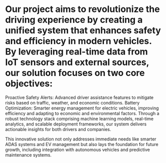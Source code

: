 # Our project aims to revolutionize the driving experience by creating a unified system that enhances safety and efficiency in modern vehicles. By leveraging real-time data from IoT sensors and external sources, our solution focuses on two core objectives:

Proactive Safety Alerts: Advanced driver assistance features to mitigate risks based on traffic, weather, and economic conditions.
Battery Optimization: Smarter energy management for electric vehicles, improving efficiency and adapting to economic and environmental factors.
Through a robust technology stack comprising machine learning models, real-time analytics, and scalable deployment frameworks, our system delivers actionable insights for both drivers and companies.

This innovative solution not only addresses immediate needs like smarter ADAS systems and EV management but also lays the foundation for future growth, including integration with autonomous vehicles and predictive maintenance systems.
